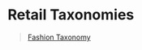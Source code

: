 # Retail Taxonomies
> [Fashion Taxonomy](https://docs.google.com/spreadsheets/d/1G4tLF1E0cO4SlLHs95yGlEffwkc3WQZ1/edit#gid=1630620725)
